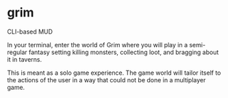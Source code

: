 # grim
CLI-based MUD

In your terminal, enter the world of Grim where you will play in a semi-regular fantasy setting killing monsters, collecting loot, and bragging about it in taverns.

This is meant as a solo game experience. The game world will tailor itself to the actions of the user in a way that could not be done in a multiplayer game.
